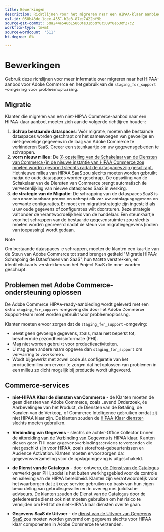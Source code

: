 ```yaml
---
title: Bewerkingen
description: Richtlijnen voor het migreren naar een HIPAA-klaar aanbieden en het gebruiken van de secundaire het opvoeren omgeving voor het oplossen van problemen.
exl-id: 058b43de-1cee-4557-b2e3-87ee7422bf9b
source-git-commit: 5da244a548b15863fe31b5df8b509f8e63df27c2
workflow-type: tm+mt
source-wordcount: '511'
ht-degree: 0%

---
```


# Bewerkingen

Gebruik deze richtlijnen voor meer informatie over migreren naar het HIPAA-aanbod voor Adobe Commerce en het gebruik van de `staging_for_support` -omgeving voor probleemoplossing.

## Migratie

Klanten die migreren van een niet-HIPAA Commerce-aanbod naar een HIPAA-klaar aanbod, moeten zich aan de volgende richtlijnen houden:

1. **Schrap bestaande dataspaces**: Vóór migratie, moeten alle bestaande dataspaces worden geschrapt om het samenvoegen van gevoelige en niet-gevoelige gegevens in de laag van Adobe Commerce te verhinderen SaaS. Creeer een steunkaartje om uw gegevensgebieden te schrappen.
1. **vorm nieuw milieu**: De [ 3} opstelling van de Schakelaar van de Diensten van Commerce {in de nieuwe instantie van HIPAA Commerce zou moeten worden gevormd slechts nadat de dataspaces zijn geschrapt. ](https://experienceleague.adobe.com/en/docs/commerce/user-guides/integration-services/saas) Het nieuwe milieu van HIPAA SaaS zou slechts moeten worden gebruikt nadat de oude dataspaces worden geschrapt. De opstelling van de Schakelaar van de Diensten van Commerce brengt automatisch de verwezenlijking van nieuwe dataspaces SaaS in werking.
1. **de strategie van de Migratie**: De schrapping van de dataspaces SaaS is een onomkeerbaar proces en schrapt elk van uw catalogusgegevens en verwante configuraties. Er moet een migratiestrategie zijn ingesteld als u uw oude gegevens of configuraties wilt doorsturen. Deze strategie valt onder de verantwoordelijkheid van de handelaar. Een steunkaartje voor het schrappen van de bestaande gegevensruimten zou slechts moeten worden gecreeerd nadat de steun van migratiegegevens (indien van toepassing) wordt gedaan.

>[!NOTE]
>Om bestaande dataspaces te schrappen, moeten de klanten een kaartje van de Steun van Adobe Commerce tot stand brengen getiteld &quot;Migratie HIPAA: Schrapping de Datasfrasen van SaaS&quot;, hun `MAGEID` verstrekken, en identiteitskaarts verstrekken van het Project SaaS die moet worden geschrapt.

## Problemen met Adobe Commerce-ondersteuning oplossen

De Adobe Commerce HIPAA-ready-aanbieding wordt geleverd met een extra `staging_for_support` -omgeving die door het Adobe Commerce Support-team moet worden gebruikt voor probleemoplossing.

Klanten moeten ervoor zorgen dat de `staging_for_support` -omgeving:

- Bevat geen gevoelige gegevens, zoals, maar niet beperkt tot, beschermde gezondheidsinformatie (PHI).
- Mag niet worden gebruikt voor productieactiviteiten.
- U mag geen andere naam opgeven dan `staging_for_support` om verwarring te voorkomen.
- Wordt bijgewerkt met zowel code als configuratie van het productiemilieu om ervoor te zorgen dat het oplossen van problemen in een milieu zo dicht mogelijk bij productie wordt uitgevoerd.

## Commerce-services

- **niet-HIPAA Klaar de diensten van Commerce** - de Klanten moeten de geen diensten van Adobe Commerce, zoals Levend Onderzoek, de Aanbevelingen van het Product, de Diensten van de Betaling, de Kanalen van de Verkoop, of Commerce Intelligence gebruiken omdat zij niet HIPAA klaar zijn. De klanten zouden de [ HIPAA-Klaar diensten ](overview.md) slechts moeten gebruiken.

- **Verbinding van Gegevens** - slechts de achter-Office Collector binnen de [ uitbreiding van de Verbinding van Gegevens ](https://experienceleague.adobe.com/en/docs/commerce/data-connection/overview) is HIPAA klaar. Klanten dienen geen PHI naar gegevensverbindingsservices te verzenden die niet geschikt zijn voor HIPAA, zoals storefront-gebeurtenissen en Audience Activation. Klanten moeten ervoor zorgen dat gegevensverzameling voor de opslagomgeving is uitgeschakeld.

- **de Dienst van de Catalogus** - door ontwerp, [ de Dienst van de Catalogus ](https://experienceleague.adobe.com/en/docs/commerce/catalog-service/overview) verwerkt geen PHI, zodat is het buiten werkingsgebied voor de controle en naleving van de HIPAA bereidheid. Klanten zijn verantwoordelijk voor het waarborgen dat zij deze service gebruiken op basis van hun eigen beoordeling van gebruiksgevallen en in overleg met juridische adviseurs. De klanten zouden de Dienst van de Catalogus door de gefedereerde dienst ook niet moeten gebruiken om het risico te vermijden om PHI tot de niet-HIPAA klaar diensten over te gaan.

- **Gegevens SaaS de Uitvoer** - de [ dienst van de Uitvoer van Gegevens SaaS ](https://experienceleague.adobe.com/en/docs/commerce/saas-data-export/overview) zou moeten worden gevormd om gegevens slechts voor HIPAA klaar componenten in Adobe Commerce te verzenden.
